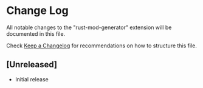 # Change Log

All notable changes to the "rust-mod-generator" extension will be documented in this file.

Check [Keep a Changelog](http://keepachangelog.com/) for recommendations on how to structure this file.

## [Unreleased]

- Initial release